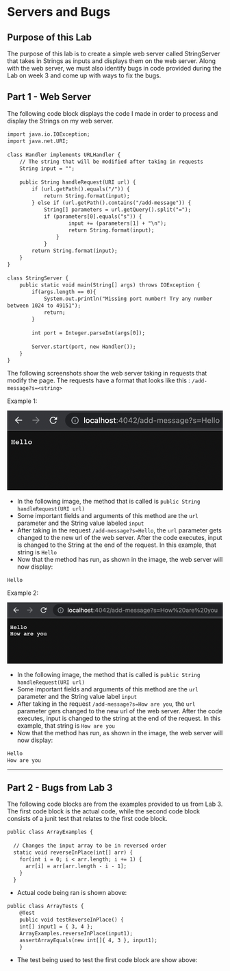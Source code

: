 # Servers and Bugs
## Purpose of this Lab
The purpose of this lab is to create a simple web server called StringServer that takes in Strings as inputs and displays them on the web server. Along with the web server, we must also identify bugs in code provided during the Lab on week 3 and come up with ways to fix the bugs.
## Part 1 - Web Server
The following code block displays the code I made in order to process and display the Strings on my web server.
```
import java.io.IOException;
import java.net.URI;

class Handler implements URLHandler {
    // The string that will be modified after taking in requests
    String input = "";

    public String handleRequest(URI url) {
        if (url.getPath().equals("/")) {
            return String.format(input);
        } else if (url.getPath().contains("/add-message")) {
            String[] parameters = url.getQuery().split("=");
            if (parameters[0].equals("s")) {
                    input += (parameters[1] + "\n");
                    return String.format(input);
                }     
            }
        return String.format(input);
    }
}

class StringServer {
    public static void main(String[] args) throws IOException {
        if(args.length == 0){
            System.out.println("Missing port number! Try any number between 1024 to 49151");
            return;
        }

        int port = Integer.parseInt(args[0]);

        Server.start(port, new Handler());
    }
}
```
The following screenshots show the web server taking in requests that modify the page. The requests have a format that looks like this :
`/add-message?s=<string>`

Example 1:

![Image](ss1.jpg)

- In the following image, the method that is called is `public String handleRequest(URI url)`
- Some important fields and arguments of this method are the `url` parameter and the String value labeled `input`
- After taking in the request `/add-message?s=Hello`, the `url` parameter gets changed to the new url of the web server. After the code executes, input is changed to the String at the end of the request. In this example, that string is `Hello`
- Now that the method has run, as shown in the image, the web server will now display:
```
Hello
```

Example 2:

![Image](ss2.jpg)

- In the following image, the method that is called is `public String handleRequest(URI url)`
- Some important fields and arguments of this method are the `url` parameter and the String value label `input`
- After taking in the request `/add-message?s=How are you`, the `url` parameter gers changed to the new url of the web server. After the code executes, input is changed to the string at the end of the request. In this example, that string is `How are you`
- Now that the method has run, as shown in the image, the web server will now display: 
```
Hello
How are you
```
---
## Part 2 - Bugs from Lab 3
The following code blocks are from the examples provided to us from Lab 3. The first code block is the actual code, while the second code block consists of a junit test that relates to the first code block.
```
public class ArrayExamples {

  // Changes the input array to be in reversed order
  static void reverseInPlace(int[] arr) {
    for(int i = 0; i < arr.length; i += 1) {
      arr[i] = arr[arr.length - i - 1];
    }
  }
```
- Actual code being ran is shown above:
```
public class ArrayTests {
	@Test 
	public void testReverseInPlace() {
    int[] input1 = { 3, 4 };
    ArrayExamples.reverseInPlace(input1);
    assertArrayEquals(new int[]{ 4, 3 }, input1);
	}
```
- The test being used to test the first code block are show above:
                                                                           
